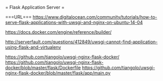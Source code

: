 = Flask Application Server =


===URL===
https://www.digitalocean.com/community/tutorials/how-to-serve-flask-applications-with-uwsgi-and-nginx-on-ubuntu-14-04

https://docs.docker.com/engine/reference/builder/

http://serverfault.com/questions/412849/uwsgi-cannot-find-application-using-flask-and-virtualenv

https://github.com/tiangolo/uwsgi-nginx-flask-docker/
https://github.com/tiangolo/uwsgi-nginx-flask-docker/blob/master/flask/Dockerfile
https://github.com/tiangolo/uwsgi-nginx-flask-docker/blob/master/flask/app/main.py
